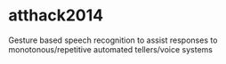 atthack2014
===========

Gesture based speech recognition to assist responses to monotonous/repetitive automated tellers/voice systems

